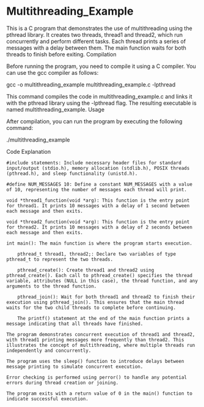 # Multithreading_Example

This is a C program that demonstrates the use of multithreading using the pthread library. It creates two threads, thread1 and thread2, which run concurrently and perform different tasks. Each thread prints a series of messages with a delay between them. The main function waits for both threads to finish before exiting.
Compilation

Before running the program, you need to compile it using a C compiler. You can use the gcc compiler as follows:

gcc -o multithreading_example multithreading_example.c -lpthread

This command compiles the code in multithreading_example.c and links it with the pthread library using the -lpthread flag. The resulting executable is named multithreading_example.
Usage

After compilation, you can run the program by executing the following command:

./multithreading_example

Code Explanation

    #include statements: Include necessary header files for standard input/output (stdio.h), memory allocation (stdlib.h), POSIX threads (pthread.h), and sleep functionality (unistd.h).

    #define NUM_MESSAGES 10: Define a constant NUM_MESSAGES with a value of 10, representing the number of messages each thread will print.

    void *thread1_function(void *arg): This function is the entry point for thread1. It prints 10 messages with a delay of 1 second between each message and then exits.

    void *thread2_function(void *arg): This function is the entry point for thread2. It prints 10 messages with a delay of 2 seconds between each message and then exits.

    int main(): The main function is where the program starts execution.

        pthread_t thread1, thread2;: Declare two variables of type pthread_t to represent the two threads.

        pthread_create(): Create thread1 and thread2 using pthread_create(). Each call to pthread_create() specifies the thread variable, attributes (NULL in this case), the thread function, and any arguments to the thread function.

        pthread_join(): Wait for both thread1 and thread2 to finish their execution using pthread_join(). This ensures that the main thread waits for the two child threads to complete before continuing.

        The printf() statement at the end of the main function prints a message indicating that all threads have finished.

    The program demonstrates concurrent execution of thread1 and thread2, with thread1 printing messages more frequently than thread2. This illustrates the concept of multithreading, where multiple threads run independently and concurrently.

    The program uses the sleep() function to introduce delays between message printing to simulate concurrent execution.

    Error checking is performed using perror() to handle any potential errors during thread creation or joining.

    The program exits with a return value of 0 in the main() function to indicate successful execution.
